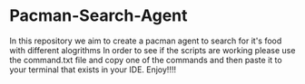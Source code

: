 # Pacman-Search-Agent
In this repository we aim to create a pacman agent to search for it's food with different alogrithms
In order to see if the scripts are working please use the command.txt file and copy one of the commands and then paste it to your terminal that exists in your IDE.
Enjoy!!!!
